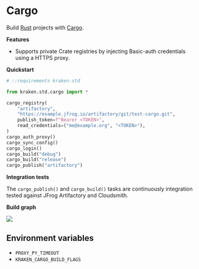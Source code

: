 # Cargo

  [Rust]: https://www.rust-lang.org/
  [Cargo]: https://doc.rust-lang.org/cargo/
  [rust-lang/cargo#10592]: https://github.com/rust-lang/cargo/pull/10592

Build [Rust][] projects with [Cargo][].

__Features__

* Supports private Crate registries by injecting Basic-auth credentials using a HTTPS proxy.

__Quickstart__

```py
# ::requirements kraken-std

from kraken.std.cargo import *

cargo_registry( 
    "artifactory",
    "https://example.jfrog.io/artifactory/git/test-cargo.git",
    publish_token=f"Bearer <TOKEN>",
    read_credentials=("me@example.org", "<TOKEN>"),
)
cargo_auth_proxy()
cargo_sync_config()
cargo_login()
cargo_build("debug")
cargo_build("release")
cargo_publish("artifactory")
```

__Integration tests__

The `cargo_publish()` and `cargo_build()` tasks are continuously integration tested against JFrog Artifactory
and Cloudsmith.

__Build graph__

![](https://i.imgur.com/EMh0u9q.png)

## Environment variables

* `PROXY_PY_TIMEOUT`
* `KRAKEN_CARGO_BUILD_FLAGS`
